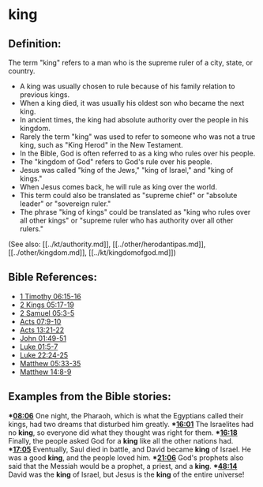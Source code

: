 # king #

## Definition: ##

The term "king" refers to a man who is the supreme ruler of a city, state, or country.

* A king was usually chosen to rule because of his family relation to previous kings.
* When a king died, it was usually his oldest son who became the next king.
* In ancient times, the king had absolute authority over the people in his kingdom.
* Rarely the term "king" was used to refer to someone who was not a true king, such as "King Herod" in the New Testament.
* In the Bible, God is often referred to as a king who rules over his people.
* The "kingdom of God" refers to God's rule over his people.
* Jesus was called "king of the Jews," "king of Israel," and "king of kings."
* When Jesus comes back, he will rule as king over the world.
* This term could also be translated as "supreme chief" or "absolute leader" or "sovereign ruler."
* The phrase "king of kings" could be translated as  "king who rules over all other kings" or "supreme ruler who has authority over all other rulers."

(See also: [[../kt/authority.md]], [[../other/herodantipas.md]], [[../other/kingdom.md]], [[../kt/kingdomofgod.md]])

## Bible References: ##

* [1 Timothy 06:15-16](en/tn/1ti/help/06/15)
* [2 Kings 05:17-19](en/tn/2ki/help/05/17)
* [2 Samuel 05:3-5](en/tn/2sa/help/05/03)
* [Acts 07:9-10](en/tn/act/help/07/09)
* [Acts 13:21-22](en/tn/act/help/13/21)
* [John 01:49-51](en/tn/jhn/help/01/49)
* [Luke 01:5-7](en/tn/luk/help/01/05)
* [Luke 22:24-25](en/tn/luk/help/22/24)
* [Matthew 05:33-35](en/tn/mat/help/05/33)
* [Matthew 14:8-9](en/tn/mat/help/14/08)

## Examples from the Bible stories: ##

  __*[08:06](en/tn/obs/help/08/06)__  One night, the Pharaoh, which is what the Egyptians called their kings, had two dreams that disturbed him greatly.
  __*[16:01](en/tn/obs/help/16/01)__  The Israelites had no __king__, so everyone did what they thought was right for them.
  __*[16:18](en/tn/obs/help/16/18)__  Finally, the people asked God for a __king__ like all the other nations had.
  __*[17:05](en/tn/obs/help/17/05)__  Eventually, Saul died in battle, and David became __king__ of Israel. He was a good __king__, and the people loved him.
  __*[21:06](en/tn/obs/help/21/06)__  God's prophets also said that the Messiah would be a prophet, a priest, and a __king__.
  __*[48:14](en/tn/obs/help/48/14)__  David was the __king__ of Israel, but Jesus is the __king__ of the entire universe!